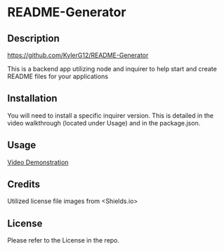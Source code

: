 # README-Generator

## Description
https://github.com/KylerG12/README-Generator

This is a backend app utilizing node and inquirer to help start and create README files for your applications

## Installation

You will need to install a specific inquirer version. This is detailed in the video walkthrough (located under Usage) and in the package.json.

## Usage

[Video Demonstration](https://drive.google.com/file/d/1YNhrBfMMZ0u5jdi_c51wTW7mAgA-62HJ/preview")

## Credits

Utilized license file images from <Shields.io>

## License

Please refer to the License in the repo.